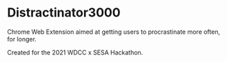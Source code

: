 # Distractinator3000

Chrome Web Extension aimed at getting users to procrastinate more often, for longer.

Created for the 2021 WDCC x SESA Hackathon.
